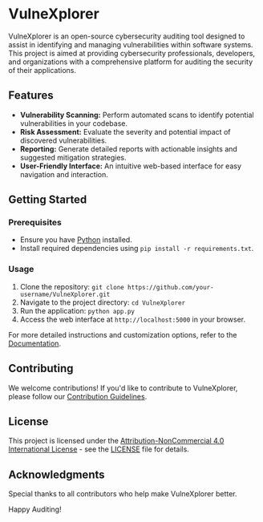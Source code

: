 # VulneXplorer

VulneXplorer is an open-source cybersecurity auditing tool designed to assist in identifying and managing vulnerabilities within software systems. This project is aimed at providing cybersecurity professionals, developers, and organizations with a comprehensive platform for auditing the security of their applications.

## Features

- **Vulnerability Scanning:** Perform automated scans to identify potential vulnerabilities in your codebase.
- **Risk Assessment:** Evaluate the severity and potential impact of discovered vulnerabilities.
- **Reporting:** Generate detailed reports with actionable insights and suggested mitigation strategies.
- **User-Friendly Interface:** An intuitive web-based interface for easy navigation and interaction.

## Getting Started

### Prerequisites

- Ensure you have [Python](https://www.python.org/) installed.
- Install required dependencies using `pip install -r requirements.txt`.

### Usage

1. Clone the repository: `git clone https://github.com/your-username/VulneXplorer.git`
2. Navigate to the project directory: `cd VulneXplorer`
3. Run the application: `python app.py`
4. Access the web interface at `http://localhost:5000` in your browser.

For more detailed instructions and customization options, refer to the [Documentation](docs/).

## Contributing

We welcome contributions! If you'd like to contribute to VulneXplorer, please follow our [Contribution Guidelines](CONTRIBUTING.md).

## License

This project is licensed under the [Attribution-NonCommercial 4.0 International License](LICENSE) - see the [LICENSE](LICENSE) file for details.

## Acknowledgments

Special thanks to all contributors who help make VulneXplorer better.

Happy Auditing!
